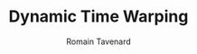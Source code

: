 ---
title: Dynamic Time Warping
language: en
author: Romain Tavenard
draft: true
aggreg: dtw,softdtw
rights: Creative Commons CC BY-NC-SA
bibliography: dtw.bib
reference-section-title: References
link-citations: true
---